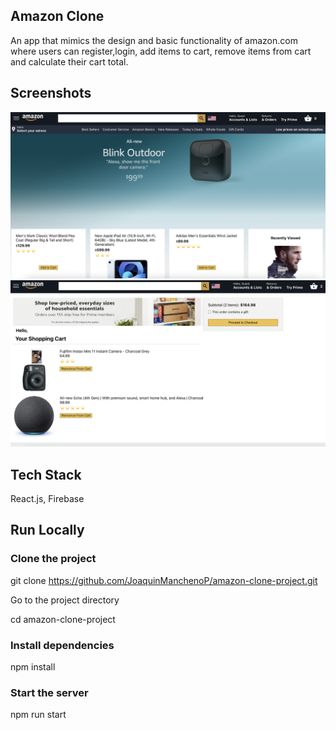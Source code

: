 ## Amazon Clone

An app that mimics the design and basic functionality of amazon.com where users can register,login, add items to cart, remove items from cart and calculate their cart total.

## Screenshots

![Alt text](homepage.png?raw=true "homepage")
<br/>
![Alt text](cart.png?raw=true "cart")

## Tech Stack

React.js, Firebase

## Run Locally

### Clone the project

git clone https://github.com/JoaquinManchenoP/amazon-clone-project.git

Go to the project directory

cd amazon-clone-project

### Install dependencies

npm install

### Start the server

npm run start